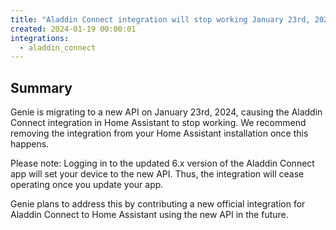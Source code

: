 ```yaml
---
title: "Aladdin Connect integration will stop working January 23rd, 2024"
created: 2024-01-19 00:00:01
integrations:
  - aladdin_connect
---
```


## Summary

Genie is migrating to a new API on January 23rd, 2024, causing the Aladdin Connect integration in Home Assistant to stop working. We recommend removing the integration from your Home Assistant installation once this happens.

Please note: Logging in to the updated 6.x version of the Aladdin Connect app will set your device to the new API. Thus, the integration will cease operating once you update your app.

Genie plans to address this by contributing a new official integration for Aladdin Connect to Home Assistant using the new API in the future.
